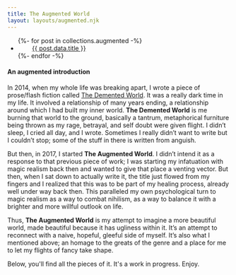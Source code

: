 ```yaml
---
title: The Augmented World
layout: layouts/augmented.njk
---
```


<ul id="collectionList" class="text-center mb-8 text-left text-xl w-7/12">
{%- for post in collections.augmented -%}
  <li class="inline-block"><i style="margin-right:1rem;margin-left:1rem;color:#ff8c8c" class="fas fa-moon"></i><a href="{{ post.url | url }}">{{ post.data.title }}</a></li>
{%- endfor -%}
</ul>

<h4>An augmented introduction</h4>

In 2014, when my whole life was breaking apart, I wrote a piece of prose/flash fiction called [The Demented World](/posts/the-demented-world-index/). It was a really dark time in my life. It involved a relationship of many years ending, a relationship around which I had built my inner world. **The Demented World** is me burning that world to the ground, basically a tantrum, metaphorical furniture being thrown as my rage, betrayal, and self doubt were given flight. I didn’t sleep, I cried all day, and I wrote. Sometimes I really didn’t want to write but I couldn’t stop; some of the stuff in there is written from anguish.

But then, in 2017, I started **The Augmented World**. I didn’t intend it as a response to that previous piece of work; I was starting my infatuation with magic realism back then and wanted to give that place a venting vector. But then, when I sat down to actually write it, the title just flowed from my fingers and I realized that this was to be part of my healing process, already well under way back then. This paralleled my own psychological turn to magic realism as a way to combat nihilism, as a way to balance it with a brighter and more willful outlook on life.

Thus, **The Augmented World** is my attempt to imagine a more beautiful world, made beautiful because it has ugliness within it. It’s an attempt to reconnect with a naive, hopeful, gleeful side of myself. It’s also what I mentioned above; an homage to the greats of the genre and a place for me to let my flights of fancy take shape.

Below, you'll find all the pieces of it. It's a work in progress. Enjoy.

